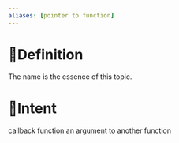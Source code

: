 ```yaml
---
aliases: [pointer to function]
---
```

# 📝Definition
The name is the essence of this topic.

# 🎯Intent
callback function
an argument to another function